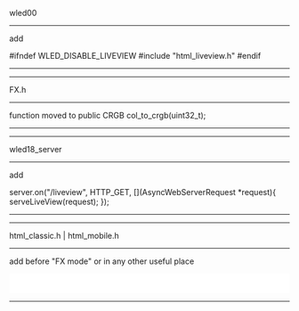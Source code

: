 wled00

------
add

#ifndef WLED_DISABLE_LIVEVIEW
  #include "html_liveview.h"
#endif

------
------

FX.h

------
function moved to public
CRGB 
      col_to_crgb(uint32_t);

------
------

wled18_server

------
add

server.on("/liveview", HTTP_GET, [](AsyncWebServerRequest *request){
    serveLiveView(request);
  });

------
------


html_classic.h | html_mobile.h 

------
add before "FX mode" or in any other useful place

<iframe id="lv" scrolling="no" src="/liveview" style=" border-style: none;  justify-content: center; width: 100%; height: 35px; "></iframe>
    
------
